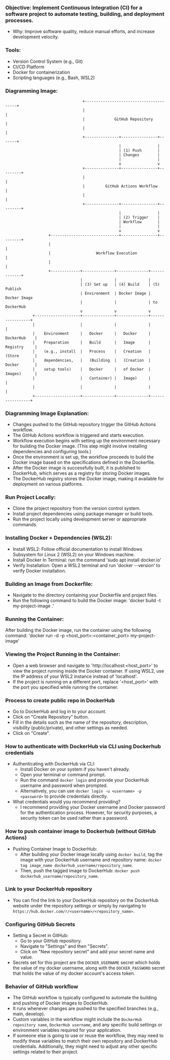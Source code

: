 ### Objective: Implement Continuous Integration (CI) for a software project to automate testing, building, and deployment processes.
- Why: Improve software quality, reduce manual efforts, and increase development velocity.
### Tools:
- Version Control System (e.g., Git)
- CI/CD Platform
- Docker for containerization
- Scripting languages (e.g., Bash, WSL2)
### Diagramming Image:
```
                                  +----------------------------------------+
                                  |                                        |
                                  |             GitHub Repository          |
                                  |                                        |
                                  +---------------+----------------+-------+
                                                  |                |
                                                  | (1) Push       |
                                                  | Changes        |
                                                  |                |
                                                  v                v
                                  +---------------+----------------+---------+
                                  |                                          |
                                  |         GitHub Actions Workflow          |
                                  |                                          |
                                  +---------------+----------------+---------+
                                                  |                |
                                                  | (2) Trigger    |
                                                  | Workflow       |
                                                  |                |
                                                  v                v
                   +------------------------------+----------------+---------+
                   |                                                         |
                   |                    Workflow Execution                   |
                   |                                                         |
                   +-------------+--------------+--------------+-------------+
                                 |              |              |
                                 | (3) Set up   | (4) Build    | (5) Publish
                                 | Environment  | Docker Image | Docker Image
                                 |              |              | to DockerHub
                                 v              v              v
            +--------------------+--------------+--------------+-----------------+
            |                    |              |              |                 |
            |    Environment     |   Docker     |   Docker     |    DockerHub    |
            |    Preparation     |   Build      |   Image      |    Registry     |
            |    (e.g., install  |   Process    |   Creation   |    (Store       |
            |    dependencies,   |   (Building  |   (Creation  |    Docker       |
            |    setup tools)    |   Docker     |   of Docker  |    Images)      |
            |                    |   Container) |   Image)     |                 |
            |                    |              |              |                 |
            +--------------------+--------------+--------------+-----------------+
```
### Diagramming Image Explanation:
- Changes pushed to the GitHub repository trigger the GitHub Actions workflow.
- The GitHub Actions workflow is triggered and starts execution.
- Workflow execution begins with setting up the environment necessary for building the Docker image. (This step might involve installing dependencies and configuring tools.)
- Once the environment is set up, the workflow proceeds to build the Docker image based on the specifications defined in the Dockerfile.
- After the Docker image is successfully built, it is published to DockerHub, which serves as a registry for storing Docker images.
- The DockerHub registry stores the Docker image, making it available for deployment on various platforms.
### Run Project Locally:
- Clone the project repository from the version control system.
- Install project dependencies using package manager or build tools.
- Run the project locally using development server or appropriate commands.
### Installing Docker + Dependencies (WSL2):
- Install WSL2: Follow official documentation to install Windows Subsystem for Linux 2 (WSL2) on your Windows machine.
- Install Docker In Terminal: run the command 'sudo apt install docker.io' 
- Verify Installation: Open a WSL2 terminal and run 'docker --version' to verify Docker installation.
### Building an Image from Dockerfile:
- Navigate to the directory containing your Dockerfile and project files.
- Run the following command to build the Docker image: 'docker build -t my-project-image .'
### Running the Container:
After building the Docker image, run the container using the following command: 'docker run -d -p <host_port>:<container_port> my-project-image'
### Viewing the Project Running in the Container:
- Open a web browser and navigate to 'http://localhost:<host_port>' to view the project running inside the Docker container. If using WSL2, use the IP address of your WSL2 instance instead of 'localhost'.
- If the project is running on a different port, replace '<host_port>' with the port you specified while running the container.
### Process to create public repo in DockerHub
- Go to DockerHub and log in to your account.
- Click on "Create Repository" button.
- Fill in the details such as the name of the repository, description, visibility (public/private), and other settings as needed.
- Click on "Create".
### How to authenticate with DockerHub via CLI using Dockerhub credentials
- Authenticating with DockerHub via CLI:
  - Install Docker on your system if you haven't already.
  - Open your terminal or command prompt.
  - Run the command `docker login` and provide your DockerHub username and password when prompted.
  - Alternatively, you can use `docker login -u <username> -p <password>` to provide credentials directly.
- What credentials would you recommend providing?
  - I recommend providing your Docker username and Docker password for the authentication process. However, for security purposes, a security token can be used rather than a password.
### How to push container image to Dockerhub (without GitHub Actions)
- Pushing Container Image to DockerHub:
  - After building your Docker image locally using `docker build`, tag the image with your DockerHub username and repository name: `docker tag image_name dockerhub_username/repository_name`.
  - Then, push the tagged image to DockerHub: `docker push dockerhub_username/repository_name`.
### Link to your DockerHub repository
- You can find the link to your DockerHub repository on the DockerHub website under the repository settings or simply by navigating to `https://hub.docker.com/r/<username>/<repository_name>`.
### Configuring GitHub Secrets
- Setting a Secret in GitHub:
  - Go to your GitHub repository.
  - Navigate to "Settings" and then "Secrets".
  - Click on "New repository secret" and add your secret name and value.
- Secrets set for this project are the `DOCKER_USERNAME` secret which holds the value of my docker username, along with the `DOCKER_PASSWORD` secret that holds the value of my docker account's access token.
### Behavior of GitHub workflow
- The GitHub workflow is typically configured to automate the building and pushing of Docker images to DockerHub.
- It runs whenever changes are pushed to the specified branches (e.g., main, develop).
- Custom variables in the workflow might include the `DockerHub repository name`, `DockerHub username`, and any specific build settings or environment variables required for your application.
- If someone else is going to use or reuse the workflow, they may need to modify these variables to match their own repository and DockerHub credentials. Additionally, they might need to adjust any other specific settings related to their project.
